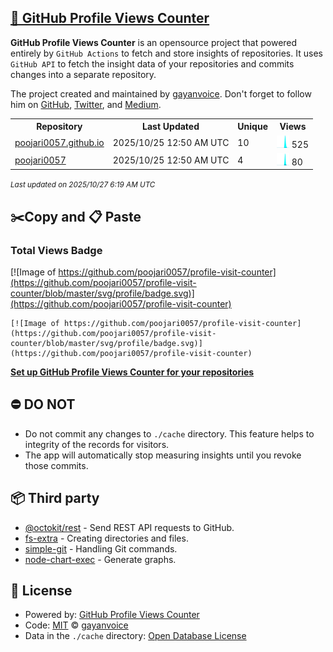 ## [🚀 GitHub Profile Views Counter](https://github.com/gayanvoice/github-profile-views-counter)
**GitHub Profile Views Counter** is an opensource project that powered entirely by  `GitHub Actions` to fetch and store insights of repositories.
It uses `GitHub API` to fetch the insight data of your repositories and commits changes into a separate repository.

The project created and maintained by [gayanvoice](https://github.com/gayanvoice). Don't forget to follow him on [GitHub](https://github.com/gayanvoice), [Twitter](https://twitter.com/gayanvoice), and [Medium](https://gayanvoice.medium.com/).

<table>
	<tr>
		<th>
			Repository
		</th>
		<th>
			Last Updated
		</th>
		<th>
			Unique
		</th>
		<th>
			Views
		</th>
	</tr>
	<tr>
		<td>
			<a href="https://github.com/poojari0057/profile-visit-counter/tree/master/readme/1004317952/year.md">
				poojari0057.github.io
			</a>
		</td>
		<td>
			2025/10/25 12:50 AM UTC
		</td>
		<td>
			10
		</td>
		<td>
			<img alt="Response time graph" src="https://github.com/poojari0057/profile-visit-counter/raw/master/graph/1004317952/small/year.png" height="20"> 525
		</td>
	</tr>
	<tr>
		<td>
			<a href="https://github.com/poojari0057/profile-visit-counter/tree/master/readme/1007614537/year.md">
				poojari0057
			</a>
		</td>
		<td>
			2025/10/25 12:50 AM UTC
		</td>
		<td>
			4
		</td>
		<td>
			<img alt="Response time graph" src="https://github.com/poojari0057/profile-visit-counter/raw/master/graph/1007614537/small/year.png" height="20"> 80
		</td>
	</tr>
</table>

<small><i>Last updated on 2025/10/27 6:19 AM UTC</i></small>

## ✂️Copy and 📋 Paste
### Total Views Badge
[![Image of https://github.com/poojari0057/profile-visit-counter](https://github.com/poojari0057/profile-visit-counter/blob/master/svg/profile/badge.svg)](https://github.com/poojari0057/profile-visit-counter)

```readme
[![Image of https://github.com/poojari0057/profile-visit-counter](https://github.com/poojari0057/profile-visit-counter/blob/master/svg/profile/badge.svg)](https://github.com/poojari0057/profile-visit-counter)
```
[**Set up GitHub Profile Views Counter for your repositories**](https://github.com/gayanvoice/github-profile-views-counter)
## ⛔ DO NOT
- Do not commit any changes to `./cache` directory. This feature helps to integrity of the records for visitors.
- The app will automatically stop measuring insights until you revoke those commits.
## 📦 Third party

- [@octokit/rest](https://www.npmjs.com/package/@octokit/rest) - Send REST API requests to GitHub.
- [fs-extra](https://www.npmjs.com/package/fs-extra) - Creating directories and files.
- [simple-git](https://www.npmjs.com/package/simple-git) - Handling Git commands.
- [node-chart-exec](https://www.npmjs.com/package/node-chart-exec) - Generate graphs.
## 📄 License
- Powered by: [GitHub Profile Views Counter](https://github.com/gayanvoice/github-profile-views-counter)
- Code: [MIT](./LICENSE) © [gayanvoice](https://github.com/gayanvoice)
- Data in the `./cache` directory: [Open Database License](https://opendatacommons.org/licenses/odbl/1-0/)